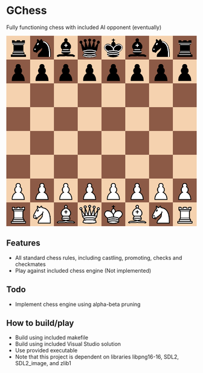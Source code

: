 # GChess
Fully functioning chess with included AI opponent (eventually)

![GChess Interface](/gchess.png)

## Features
  - All standard chess rules, including castling, promoting, checks and checkmates
  - Play against included chess engine (Not implemented)

## Todo
  - Implement chess engine using alpha-beta pruning

## How to build/play
  - Build using included makefile
  - Build using included Visual Studio solution
  - Use provided executable
  - Note that this project is dependent on libraries libpng16-16, SDL2, SDL2_image, and zlib1
